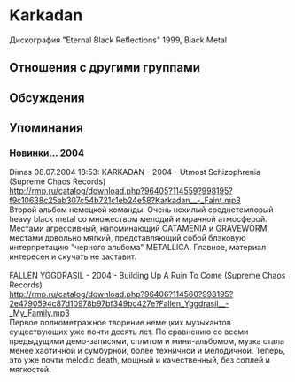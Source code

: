 # Karkadan

Дискография
"Eternal Black Reflections" 1999, Black Metal

## Отношения с другими группами


## Обсуждения


## Упоминания

### Новинки... 2004

Dimas 08.07.2004 18:53:
KARKADAN - 2004 - Utmost Schizophrenia (Supreme Chaos Records)<BR><A HREF="http://rmp.ru/catalog/download.php?96405?114559?998195?f9c10638c25ab307c54b721c1eb24e58?Karkadan__-_Faint.mp3" TARGET="_blank">http://rmp.ru/catalog/download.php?96405?114559?998195?f9c10638c25ab307c54b721c1eb24e58?Karkadan__-_Faint.mp3</A><BR>Второй альбом немецкой команды. Очень нехилый среднетемповый heavy black metal со множеством мелодий и мрачной атмосферой. Местами агрессивный, напоминающий CATAMENIA и GRAVEWORM, местами довольно мягкий, представляющий собой блэковую интерпретацию "черного альбома" METALLICA. Главное, материал интересен и скучать не заставит.<BR><BR>FALLEN YGGDRASIL - 2004 - Building Up A Ruin To Come (Supreme Chaos Records)<BR><A HREF="http://rmp.ru/catalog/download.php?96406?114560?998195?2e4790594c87d10978b97bf349bc427e?Fallen_Yggdrasil__-_My_Family.mp3" TARGET="_blank">http://rmp.ru/catalog/download.php?96406?114560?998195?2e4790594c87d10978b97bf349bc427e?Fallen_Yggdrasil__-_My_Family.mp3</A><BR>Первое полнометражное творение немецких музыкантов существующих уже почти десять лет. По сравнению со всеми предыдущими демо-записями, сплитом и мини-альбомом, музка стала менее хаотичной и сумбурной, более техничной и мелодичной. Теперь, это уже почти melodic death, мощный и качественный, без соплей и мягкостей.<BR><BR><BR>


